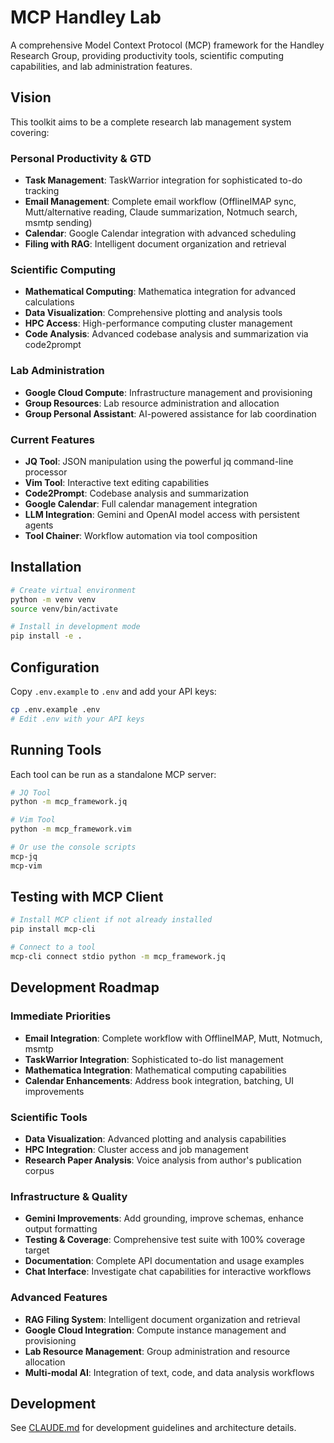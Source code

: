 # MCP Handley Lab

A comprehensive Model Context Protocol (MCP) framework for the Handley Research Group, providing productivity tools, scientific computing capabilities, and lab administration features.

## Vision

This toolkit aims to be a complete research lab management system covering:

### Personal Productivity & GTD
- **Task Management**: TaskWarrior integration for sophisticated to-do tracking
- **Email Management**: Complete email workflow (OfflineIMAP sync, Mutt/alternative reading, Claude summarization, Notmuch search, msmtp sending)
- **Calendar**: Google Calendar integration with advanced scheduling
- **Filing with RAG**: Intelligent document organization and retrieval

### Scientific Computing
- **Mathematical Computing**: Mathematica integration for advanced calculations
- **Data Visualization**: Comprehensive plotting and analysis tools
- **HPC Access**: High-performance computing cluster management
- **Code Analysis**: Advanced codebase analysis and summarization via code2prompt

### Lab Administration
- **Google Cloud Compute**: Infrastructure management and provisioning
- **Group Resources**: Lab resource administration and allocation
- **Group Personal Assistant**: AI-powered assistance for lab coordination

### Current Features

- **JQ Tool**: JSON manipulation using the powerful jq command-line processor
- **Vim Tool**: Interactive text editing capabilities
- **Code2Prompt**: Codebase analysis and summarization
- **Google Calendar**: Full calendar management integration
- **LLM Integration**: Gemini and OpenAI model access with persistent agents
- **Tool Chainer**: Workflow automation via tool composition

## Installation

```bash
# Create virtual environment
python -m venv venv
source venv/bin/activate

# Install in development mode
pip install -e .
```

## Configuration

Copy `.env.example` to `.env` and add your API keys:

```bash
cp .env.example .env
# Edit .env with your API keys
```

## Running Tools

Each tool can be run as a standalone MCP server:

```bash
# JQ Tool
python -m mcp_framework.jq

# Vim Tool
python -m mcp_framework.vim

# Or use the console scripts
mcp-jq
mcp-vim
```

## Testing with MCP Client

```bash
# Install MCP client if not already installed
pip install mcp-cli

# Connect to a tool
mcp-cli connect stdio python -m mcp_framework.jq
```

## Development Roadmap

### Immediate Priorities
- **Email Integration**: Complete workflow with OfflineIMAP, Mutt, Notmuch, msmtp
- **TaskWarrior Integration**: Sophisticated to-do list management
- **Mathematica Integration**: Mathematical computing capabilities
- **Calendar Enhancements**: Address book integration, batching, UI improvements

### Scientific Tools
- **Data Visualization**: Advanced plotting and analysis capabilities
- **HPC Integration**: Cluster access and job management
- **Research Paper Analysis**: Voice analysis from author's publication corpus

### Infrastructure & Quality
- **Gemini Improvements**: Add grounding, improve schemas, enhance output formatting
- **Testing & Coverage**: Comprehensive test suite with 100% coverage target
- **Documentation**: Complete API documentation and usage examples
- **Chat Interface**: Investigate chat capabilities for interactive workflows

### Advanced Features
- **RAG Filing System**: Intelligent document organization and retrieval
- **Google Cloud Integration**: Compute instance management and provisioning
- **Lab Resource Management**: Group administration and resource allocation
- **Multi-modal AI**: Integration of text, code, and data analysis workflows

## Development

See [CLAUDE.md](CLAUDE.md) for development guidelines and architecture details.